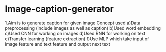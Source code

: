 # Image-caption-generator
1.Aim is to generate caption for given image Concept used
a)Data preprocessing (include images as well as caption)
b)Used word embedding
c)Used CNN for working on images
d)Used RNN for working on text
e)Transfer learning (feature extraction)
f)Use MLP which take input of image feature and text feature and output next text
